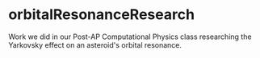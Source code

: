 # orbitalResonanceResearch

Work we did in our Post-AP Computational Physics class researching the Yarkovsky effect on an asteroid's orbital resonance.